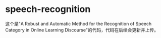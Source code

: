 # speech-recognition
这个是"A Robust and Automatic Method for the Recognition of Speech Category in Online Learning Discourse"的代码，代码在后续会更新并上传。
